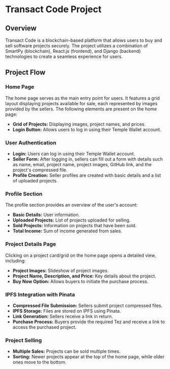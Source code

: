 # Transact Code Project

## Overview

Transact Code is a blockchain-based platform that allows users to buy and sell software projects securely. The project utilizes a combination of SmartPy (blockchain), React.js (frontend), and Django (backend) technologies to create a seamless experience for users.

## Project Flow

### Home Page

The home page serves as the main entry point for users. It features a grid layout displaying projects available for sale, each represented by images provided by the sellers. The following elements are present on the home page:

- **Grid of Projects:** Displaying images, project names, and prices.
- **Login Button:** Allows users to log in using their Temple Wallet account.

### User Authentication

- **Login:** Users can log in using their Temple Wallet account.
- **Seller Form:** After logging in, sellers can fill out a form with details such as name, email, project name, project images, GitHub link, and the project's compressed file.
- **Profile Creation:** Seller profiles are created with basic details and a list of uploaded projects.

### Profile Section

The profile section provides an overview of the user's account:

- **Basic Details:** User information.
- **Uploaded Projects:** List of projects uploaded for selling.
- **Sold Projects:** Information on projects that have been sold.
- **Total Income:** Sum of income generated from sales.

### Project Details Page

Clicking on a project card/grid on the home page opens a detailed view, including:

- **Project Images:** Slideshow of project images.
- **Project Name, Description, and Price:** Key details about the project.
- **Buy Now Option:** Allows buyers to initiate the purchase process.

### IPFS Integration with Pinata

- **Compressed File Submission:** Sellers submit project compressed files.
- **IPFS Storage:** Files are stored on IPFS using Pinata.
- **Link Generation:** Sellers receive a link in return.
- **Purchase Process:** Buyers provide the required Tez and receive a link to access the purchased project.

### Project Selling

- **Multiple Sales:** Projects can be sold multiple times.
- **Sorting:** Newer projects appear at the top of the home page, while older ones move to the bottom.

